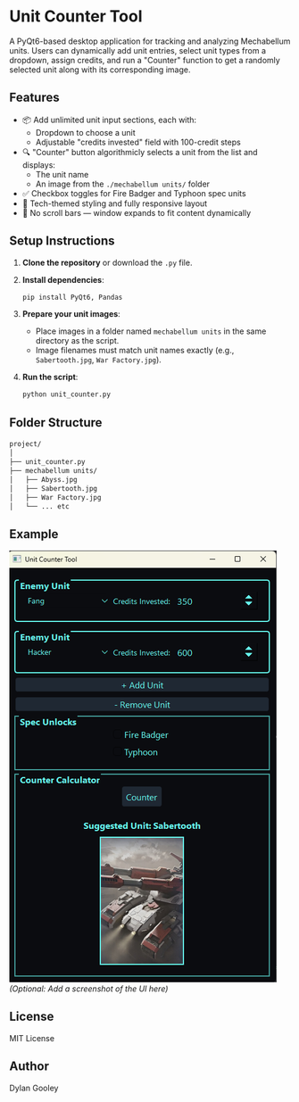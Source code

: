 # Unit Counter Tool

A PyQt6-based desktop application for tracking and analyzing Mechabellum units. Users can dynamically add unit entries, select unit types from a dropdown, assign credits, and run a "Counter" function to get a randomly selected unit along with its corresponding image.

## Features

- 📦 Add unlimited unit input sections, each with:
  - Dropdown to choose a unit
  - Adjustable "credits invested" field with 100-credit steps
- 🔍 "Counter" button algorithmicly selects a unit from the list and displays:
  - The unit name
  - An image from the `./mechabellum units/` folder
- ✅ Checkbox toggles for Fire Badger and Typhoon spec units
- 🎨 Tech-themed styling and fully responsive layout
- 🧱 No scroll bars — window expands to fit content dynamically

## Setup Instructions

1. **Clone the repository** or download the `.py` file.

2. **Install dependencies**:
   ```bash
   pip install PyQt6, Pandas
   ```

3. **Prepare your unit images**:
   - Place images in a folder named `mechabellum units` in the same directory as the script.
   - Image filenames must match unit names exactly (e.g., `Sabertooth.jpg`, `War Factory.jpg`).

4. **Run the script**:
   ```bash
   python unit_counter.py
   ```

## Folder Structure

```
project/
│
├── unit_counter.py
├── mechabellum units/
│   ├── Abyss.jpg
│   ├── Sabertooth.jpg
│   ├── War Factory.jpg
│   └── ... etc
```

## Example

![UI Screenshot](screenshot.png)  
_(Optional: Add a screenshot of the UI here)_

## License

MIT License

## Author

Dylan Gooley
